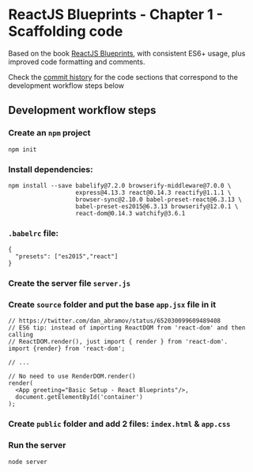 # ReactJS Blueprints - Chapter 1 - Scaffolding code

Based on the book <a href="https://www.amazon.com/s/ref=nb_sb_noss?url=search-alias%3Daps&field-keywords=reactjs+blueprints&tag=0a0-20" rel="nofollow">ReactJS Blueprints</a>, with consistent ES6+ usage, plus improved code formatting and comments.

Check the [commit history](https://github.com/dlcmh/reactjs-blueprints-ch01-scaffolding/commits/master) for the code sections that correspond to the development workflow steps below

## Development workflow steps

### Create an `npm` project

    npm init


### Install dependencies:

    npm install --save babelify@7.2.0 browserify-middleware@7.0.0 \
                       express@4.13.3 react@0.14.3 reactify@1.1.1 \
                       browser-sync@2.10.0 babel-preset-react@6.3.13 \
                       babel-preset-es2015@6.3.13 browserify@12.0.1 \
                       react-dom@0.14.3 watchify@3.6.1

### `.babelrc` file:

    {
      "presets": ["es2015","react"]
    }


### Create the server file `server.js`


### Create `source` folder and put the base  `app.jsx` file in it

    // https://twitter.com/dan_abramov/status/652030099609489408
    // ES6 tip: instead of importing ReactDOM from 'react-dom' and then calling
    // ReactDOM.render(), just import { render } from 'react-dom'.
    import {render} from 'react-dom';

    // ...

    // No need to use RenderDOM.render()
    render(
      <App greeting="Basic Setup - React Blueprints"/>,
      document.getElementById('container')
    );


### Create `public` folder and add 2 files: `index.html` & `app.css`


### Run the server

    node server
